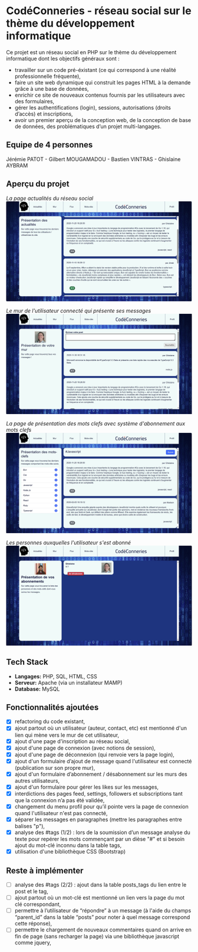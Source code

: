# CodéConneries - réseau social sur le thème du développement informatique

Ce projet est un réseau social en PHP sur le thème du développement informatique dont les objectifs généraux sont : 
- travailler sur un code pré-éxistant (ce qui correspond à une réalité professionnelle fréquente),
- faire un site web dynamique qui construit les pages HTML à la demande grâce à une base de données,
- enrichir ce site de nouveaux contenus fournis par les utilisateurs avec des formulaires,
- gérer les authentifications (login), sessions, autorisations (droits d’accès) et inscriptions,
- avoir un premier aperçu de la conception web, de la conception de base de données, des problématiques d’un projet multi-langages.

## Equipe de 4 personnes

Jérémie PATOT - Gilbert MOUGAMADOU - Bastien VINTRAS - Ghislaine AYBRAM

## Aperçu du projet

*La page actualités du réseau social*
![App Screenshot](/screen/res_soc_actualites.jpg)

*Le mur de l'utilisateur connecté qui présente ses messages*
![App Screenshot](/screen/res_soc_mur_utilisateur.jpg)

*La page de présentation des mots clefs avec système d'abonnement aux mots clefs*
![App Screenshot](/screen/res_soc_mots_clefs.jpg)

*Les personnes auxquelles l'utilisateur s'est abonné*
![App Screenshot](/screen/res_soc_abonnements.jpg)

## Tech Stack

- **Langages:** PHP, SQL, HTML, CSS
- **Serveur:** Apache (via un installateur MAMP)
- **Database:** MySQL

## Fonctionnalités ajoutées

- [x] refactoring du code existant,
- [x] ajout partout où un utilisateur (auteur, contact, etc) est mentionné d'un lien qui mène vers le mur de cet utilisateur,
- [x] ajout d'une page d'inscription au réseau social,
- [x] ajout d'une page de connexion (avec notions de session),
- [x] ajout d'une page de déconnexion (qui renvoie vers la page login),
- [x] ajout d'un formulaire d’ajout de message quand l'utilisateur est connecté (publication sur son propre mur),
- [x] ajout d'un formulaire d’abonnement / désabonnement sur les murs des autres utilisateurs,
- [x] ajout d'un formulaire pour gérer les likes sur les messages,
- [x] interdictions des pages feed, settings, followers et subscriptions tant que la connexion n’a pas été validée,
- [x] changement du menu profil pour qu’il pointe vers la page de connexion quand l'utilisateur n'est pas connecté,
- [x] séparer les messages en paragraphes (mettre les paragraphes entre balises "p"),
- [x] analyse des #tags (1/2) : lors de la soumission d’un message analyse du texte pour repérer les mots commençant par un dièse "#" et si besoin ajout du mot-clé inconnu dans la table tags,
- [x] utilisation d'une bibliothèque CSS (Bootstrap)

## Reste à implémenter

- [ ] analyse des #tags (2/2) : ajout dans la table posts_tags du lien entre le post et le tag,
- [ ] ajout partout où un mot-clé est mentionné un lien vers la page du mot clé correspondant,
- [ ] permettre à l’utilisateur de “répondre” à un message (à l'aide du champs “parent_id” dans la table “posts” pour noter à quel message correspond cette réponse),
- [ ] permettre le chargement de nouveaux commentaires quand on arrive en fin de page (sans recharger la page) via une bibliothèque javascript comme jquery,
